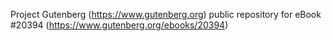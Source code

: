 Project Gutenberg (https://www.gutenberg.org) public repository for eBook #20394 (https://www.gutenberg.org/ebooks/20394)
